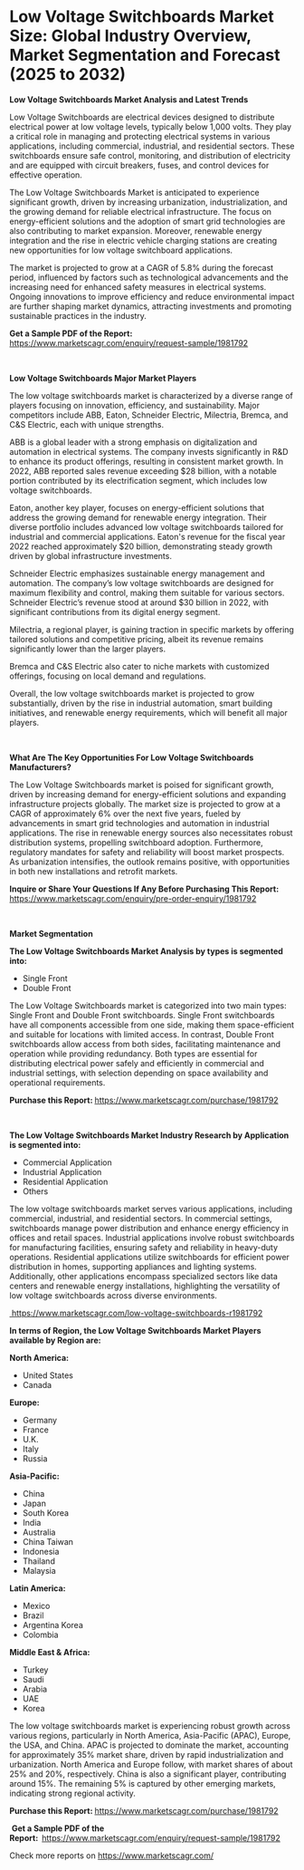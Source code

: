 <p><h1>Low Voltage Switchboards Market Size: Global Industry Overview, Market Segmentation and Forecast (2025 to 2032)</h1></p><p><strong>Low Voltage Switchboards Market Analysis and Latest Trends</strong></p>
<p><p>Low Voltage Switchboards are electrical devices designed to distribute electrical power at low voltage levels, typically below 1,000 volts. They play a critical role in managing and protecting electrical systems in various applications, including commercial, industrial, and residential sectors. These switchboards ensure safe control, monitoring, and distribution of electricity and are equipped with circuit breakers, fuses, and control devices for effective operation.</p><p>The Low Voltage Switchboards Market is anticipated to experience significant growth, driven by increasing urbanization, industrialization, and the growing demand for reliable electrical infrastructure. The focus on energy-efficient solutions and the adoption of smart grid technologies are also contributing to market expansion. Moreover, renewable energy integration and the rise in electric vehicle charging stations are creating new opportunities for low voltage switchboard applications.</p><p>The market is projected to grow at a CAGR of 5.8% during the forecast period, influenced by factors such as technological advancements and the increasing need for enhanced safety measures in electrical systems. Ongoing innovations to improve efficiency and reduce environmental impact are further shaping market dynamics, attracting investments and promoting sustainable practices in the industry.</p></p>
<p><strong>Get a Sample PDF of the Report:&nbsp;</strong> <a href="https://www.marketscagr.com/enquiry/request-sample/1981792?utm_campaign=2465&utm_medium=2&utm_source=Github&utm_content=ia&utm_term=07042025&utm_id=low-voltage-switchboards">https://www.marketscagr.com/enquiry/request-sample/1981792</a></p>
<p>&nbsp;</p>
<p><strong>Low Voltage Switchboards Major Market Players</strong></p>
<p><p>The low voltage switchboards market is characterized by a diverse range of players focusing on innovation, efficiency, and sustainability. Major competitors include ABB, Eaton, Schneider Electric, Milectria, Bremca, and C&S Electric, each with unique strengths.</p><p>ABB is a global leader with a strong emphasis on digitalization and automation in electrical systems. The company invests significantly in R&D to enhance its product offerings, resulting in consistent market growth. In 2022, ABB reported sales revenue exceeding $28 billion, with a notable portion contributed by its electrification segment, which includes low voltage switchboards.</p><p>Eaton, another key player, focuses on energy-efficient solutions that address the growing demand for renewable energy integration. Their diverse portfolio includes advanced low voltage switchboards tailored for industrial and commercial applications. Eaton's revenue for the fiscal year 2022 reached approximately $20 billion, demonstrating steady growth driven by global infrastructure investments.</p><p>Schneider Electric emphasizes sustainable energy management and automation. The company’s low voltage switchboards are designed for maximum flexibility and control, making them suitable for various sectors. Schneider Electric’s revenue stood at around $30 billion in 2022, with significant contributions from its digital energy segment.</p><p>Milectria, a regional player, is gaining traction in specific markets by offering tailored solutions and competitive pricing, albeit its revenue remains significantly lower than the larger players.</p><p>Bremca and C&S Electric also cater to niche markets with customized offerings, focusing on local demand and regulations.</p><p>Overall, the low voltage switchboards market is projected to grow substantially, driven by the rise in industrial automation, smart building initiatives, and renewable energy requirements, which will benefit all major players.</p></p>
<p>&nbsp;</p>
<p><strong>What Are The Key Opportunities For Low Voltage Switchboards Manufacturers?</strong></p>
<p><p>The Low Voltage Switchboards market is poised for significant growth, driven by increasing demand for energy-efficient solutions and expanding infrastructure projects globally. The market size is projected to grow at a CAGR of approximately 6% over the next five years, fueled by advancements in smart grid technologies and automation in industrial applications. The rise in renewable energy sources also necessitates robust distribution systems, propelling switchboard adoption. Furthermore, regulatory mandates for safety and reliability will boost market prospects. As urbanization intensifies, the outlook remains positive, with opportunities in both new installations and retrofit markets.</p></p>
<p><strong>Inquire or Share Your Questions If Any Before Purchasing This Report:</strong> <a href="https://www.marketscagr.com/enquiry/pre-order-enquiry/1981792?utm_campaign=2465&utm_medium=2&utm_source=Github&utm_content=ia&utm_term=07042025&utm_id=low-voltage-switchboards">https://www.marketscagr.com/enquiry/pre-order-enquiry/1981792</a></p>
<p>&nbsp;</p>
<p><strong>Market Segmentation</strong></p>
<p><strong>The Low Voltage Switchboards Market Analysis by types is segmented into:</strong></p>
<p><ul><li>Single Front</li><li>Double Front</li></ul></p>
<p><p>The Low Voltage Switchboards market is categorized into two main types: Single Front and Double Front switchboards. Single Front switchboards have all components accessible from one side, making them space-efficient and suitable for locations with limited access. In contrast, Double Front switchboards allow access from both sides, facilitating maintenance and operation while providing redundancy. Both types are essential for distributing electrical power safely and efficiently in commercial and industrial settings, with selection depending on space availability and operational requirements.</p></p>
<p><strong>Purchase this Report:&nbsp;</strong><a href="https://www.marketscagr.com/purchase/1981792?utm_campaign=2465&utm_medium=2&utm_source=Github&utm_content=ia&utm_term=07042025&utm_id=low-voltage-switchboards">https://www.marketscagr.com/purchase/1981792</a></p>
<p>&nbsp;</p>
<p><strong>The Low Voltage Switchboards Market Industry Research by Application is segmented into:</strong></p>
<p><ul><li>Commercial Application</li><li>Industrial Application</li><li>Residential Application</li><li>Others</li></ul></p>
<p><p>The low voltage switchboards market serves various applications, including commercial, industrial, and residential sectors. In commercial settings, switchboards manage power distribution and enhance energy efficiency in offices and retail spaces. Industrial applications involve robust switchboards for manufacturing facilities, ensuring safety and reliability in heavy-duty operations. Residential applications utilize switchboards for efficient power distribution in homes, supporting appliances and lighting systems. Additionally, other applications encompass specialized sectors like data centers and renewable energy installations, highlighting the versatility of low voltage switchboards across diverse environments.</p></p>
<p><a href="https://www.marketscagr.com/low-voltage-switchboards-r1981792?utm_campaign=2465&utm_medium=2&utm_source=Github&utm_content=ia&utm_term=07042025&utm_id=low-voltage-switchboards">&nbsp;https://www.marketscagr.com/low-voltage-switchboards-r1981792</a></p>
<p><strong>In terms of Region, the Low Voltage Switchboards Market Players available by Region are:</strong></p>
<p>
    <p> <strong> North America: </strong>
        <ul>
            <li>United States</li>
            <li>Canada</li>
        </ul>
        </p> 
    <p> <strong> Europe: </strong>
        <ul>
            <li>Germany</li>
            <li>France</li>
            <li>U.K.</li>
            <li>Italy</li>
            <li>Russia</li>
        </ul>
        </p> 
    <p> <strong> Asia-Pacific: </strong>
        <ul>
            <li>China</li>
            <li>Japan</li>
            <li>South Korea</li>
            <li>India</li>
            <li>Australia</li>
            <li>China Taiwan</li>
            <li>Indonesia</li>
            <li>Thailand</li>
            <li>Malaysia</li>
        </ul>
        </p> 
    <p> <strong> Latin America: </strong>
        <ul>
            <li>Mexico</li>
            <li>Brazil</li>
            <li>Argentina Korea</li>
            <li>Colombia</li>
        </ul>
        </p> 
    <p> <strong> Middle East & Africa: </strong>
        <ul>
            <li>Turkey</li>
            <li>Saudi</li>
            <li>Arabia</li>
            <li>UAE</li>
            <li>Korea</li>
        </ul>
    </p>
    </p>
<p><p>The low voltage switchboards market is experiencing robust growth across various regions, particularly in North America, Asia-Pacific (APAC), Europe, the USA, and China. APAC is projected to dominate the market, accounting for approximately 35% market share, driven by rapid industrialization and urbanization. North America and Europe follow, with market shares of about 25% and 20%, respectively. China is also a significant player, contributing around 15%. The remaining 5% is captured by other emerging markets, indicating strong regional activity.</p></p>
<p><strong>Purchase this Report: </strong><a href="https://www.marketscagr.com/purchase/1981792?utm_campaign=2465&utm_medium=2&utm_source=Github&utm_content=ia&utm_term=07042025&utm_id=low-voltage-switchboards">https://www.marketscagr.com/purchase/1981792</a></p>
<p>&nbsp;<strong>Get a Sample PDF of the Report:&nbsp;&nbsp;</strong><a href="https://www.marketscagr.com/enquiry/request-sample/1981792?utm_campaign=2465&utm_medium=2&utm_source=Github&utm_content=ia&utm_term=07042025&utm_id=low-voltage-switchboards">https://www.marketscagr.com/enquiry/request-sample/1981792</a></p>
<p><strong></strong></p>
<p>Check more reports on <a href="https://www.marketscagr.com/?utm_campaign=2465&utm_medium=2&utm_source=Github&utm_content=ia&utm_term=07042025&utm_id=low-voltage-switchboards">https://www.marketscagr.com/</a></p>